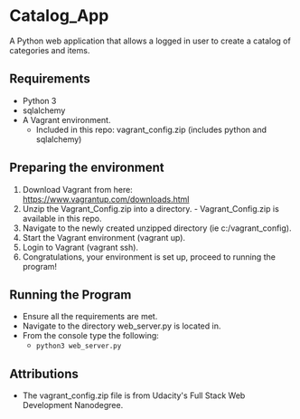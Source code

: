 # Catalog_App
A Python web application that allows a logged in user to create a catalog of categories and items.
## Requirements
- Python 3
- sqlalchemy
- A Vagrant environment.
  - Included in this repo: vagrant_config.zip (includes python and sqlalchemy)

## Preparing the environment
  1. Download Vagrant from here: https://www.vagrantup.com/downloads.html
  2. Unzip the Vagrant_Config.zip into a directory.
    - Vagrant_Config.zip is available in this repo.
  3. Navigate to the newly created unzipped directory (ie c:/vagrant_config).
  4. Start the Vagrant environment (vagrant up).
  5. Login to Vagrant (vagrant ssh).
  6. Congratulations, your environment is set up, proceed to running the program!

## Running the Program
- Ensure all the requirements are met.
- Navigate to the directory web_server.py is located in.
- From the console type the following:
    - `python3 web_server.py`

## Attributions
- The vagrant_config.zip file is from Udacity's Full Stack Web Development Nanodegree.
